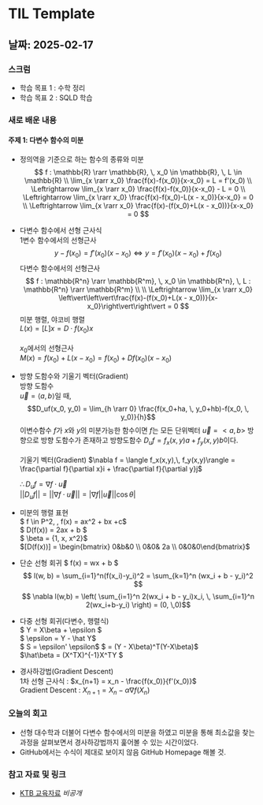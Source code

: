 # TIL Template

## 날짜: 2025-02-17

### 스크럼
- 학습 목표 1 : 수학 정리
- 학습 목표 2 : SQLD 학습

### 새로 배운 내용
#### 주제 1: 다변수 함수의 미분
- 정의역을 기준으로 하는 함수의 종류와 미분
    $$
    f : \mathbb{R} \rarr \mathbb{R}, \, x_0 \in \mathbb{R}, \, L \in \mathbb{R} \\
    \lim_{x \rarr x_0} \frac{f(x)-f(x_0)}{x-x_0} = L = f'(x_0) \\
    \Leftrightarrow \lim_{x \rarr x_0} \frac{f(x)-f(x_0)}{x-x_0} - L = 0
    \\
    \Leftrightarrow \lim_{x \rarr x_0} \frac{f(x)-f(x_0)-L(x - x_0)}{x-x_0} = 0
    \\
    \Leftrightarrow \lim_{x \rarr x_0} \frac{f(x)-(f(x_0)+L(x - x_0))}{x-x_0} = 0
    $$

- 다변수 함수에서 선형 근사식<br/>
    1변수 함수에서의 선형근사
    $$
    y - f(x_0) = f'(x_0)(x-x_0) \Leftrightarrow y = f'(x_0)(x-x_0) + f(x_0)
    $$
    다변수 함수에서의 선형근사
    $$
    f : \mathbb{R^n} \rarr \mathbb{R^m}, \, x_0 \in \mathbb{R^n}, \, L : \mathbb{R^n} \rarr \mathbb{R^m} \\
    \\
    \Leftrightarrow \lim_{x \rarr x_0} \left\vert\left\vert\frac{f(x)-(f(x_0)+L(x - x_0))}{x-x_0}\right\vert\right\vert = 0
    $$
    미분 행렬, 야코비 행렬<br/>
    $L(x) = [L]x = D\cdot f(x_0)x$<br/>
    <br/>
    $x_0$에서의 선형근사<br/>
    $M(x) = f(x_0) + L(x-x_0) = f(x_0)+Df(x_0)(x-x_0)$

- 방향 도함수와 기울기 벡터(Gradient)<br/>
    방향 도함수<br/>
    $\vec u = \langle a,\,b \rangle$일 때,
    $$D_uf(x_0, y_0) = \lim_{h \rarr 0} \frac{f(x_0+ha, \, y_0+hb)-f(x_0, \, y_0)}{h}$$
    이변수함수 $f$가 $x$와 $y$의 미분가능한 함수이면 $f$는 모든 단위벡터 $\vec u = <a,\,b>$ 방향으로 방향 도함수가 존재하고 방향도함수 $D_uf = f_x(x,y)a + f_y(x,y)b$이다.<br/>
    <br/>
    기울기 벡터(Gradient)
    $\nabla f = \langle f_x(x,y),\, f_y(x,y)\rangle = \frac{\partial f}{\partial x}i + \frac{\partial f}{\partial y}j$
    
    $\therefore D_uf = \nabla f \cdot \vec u$<br/>
    $\left\vert\left\vert D_uf \right\vert\right\vert = \left\vert\left\vert \nabla f \cdot \vec u \right\vert\right\vert = \left\vert \nabla f \right\vert \left\vert \vec u \right\vert \left\vert \cos\theta \right\vert$

- 미분의 행렬 표현<br/>
    $ f \in P^2, \, f(x) = ax^2 + bx +c$ <br/>
    $ D(f(x)) = 2ax + b $<br/>
    $ \beta = \{1, x, x^2\}$<br/>
    $[D(f(x))] = \begin{bmatrix} 0&b&0 \\ 0&0& 2a \\ 0&0&0\end{bmatrix}$

- 단순 선형 회귀
    $ f(x) = wx + b $ <br/>
    $$ l(w, b) = \sum_{i=1}^n(f(x_i)-y_i)^2 = \sum_{k=1}^n (wx_i + b - y_i)^2 $$
    $$ \nabla l(w,b) = \left( \sum_{i=1}^n 2(wx_i + b - y_i)x_i, \, \sum_{i=1}^n 2(wx_i+b-y_i) \right) = (0, \,0)$$

- 다중 선형 회귀(다변수, 행렬식)<br/>
    $ Y = X\beta + \epsilon $ <br/>
    $ \epsilon = Y - \hat Y$ <br/>
    $ S = \epsilon' \epsilon$
    $ = (Y - X\beta)^T(Y-X\beta)$<br/>
    $\hat\beta = (X^TX)^{-1}X^TY $

- 경사하강법(Gradient Descent)<br/>
    1차 선형 근사식 : $x_{n+1} = x_n - \frac{f(x_0)}{f'(x_0)}$<br/>
    Gradient Descent : $X_{n+1} = X_n -\alpha \nabla f(X_n)$

### 오늘의 회고
- 선형 대수학과 더불어 다변수 함수에서의 미분을 하였고 미분을 통해 최소값을 찾는 과정을 살펴보면서 경사하강법까지 훑어볼 수 있는 시간이었다.
- GitHub에서는 수식이 제대로 보이지 않음 GitHub Homepage 해볼 것.

### 참고 자료 및 링크
- [KTB 교육자료]() *비공개*